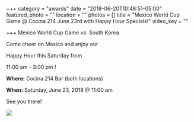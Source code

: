 +++
category = "awards"
date = "2018-06-20T10:48:51-05:00"
featured_photo = ""
location = ""
photos = []
title = "Mexico World Cup Game @ Cocina 214 June 23rd with Happy Hour Specials!"
video_key = ""

+++
Mexico World Cup Game vs. South Korea

 

Come cheer on Mexico and enjoy our 

Happy Hour this Saturday from 

11:00 am - 3:00 pm !

**Where:** Cocina 214 Bar (both locations)

**When:** Saturday, June 23, 2018 @ 11:00 am 

See you there!

![](/uploads/2018/06/20/World-Cup-Soccer-Special-2019.jpg)